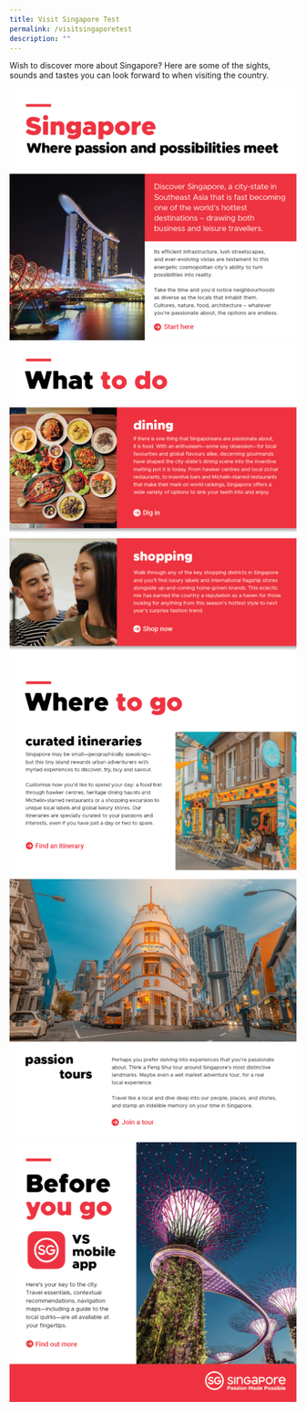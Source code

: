 ```yaml
---
title: Visit Singapore Test
permalink: /visitsingaporetest
description: ""
---
```


Wish to discover more about Singapore? Here are some of the sights, sounds and tastes you can look forward to when visiting the country.

<a href="https://www.visitsingapore.com/en/" target="_blank"> <img src="/images/1-%20Intro.png"></a>
<a href="https://www.visitsingapore.com/dining-drinks-singapore/" target="_blank"> <img src="/images/2-Dining.png"></a>
<a href="https://www.visitsingapore.com/singapore-shopping/" target="_blank"> <img src="/images/3-Shopping.png"></a>
<a href="https://www.visitsingapore.com/singapore-itineraries/" target="_blank"> <img src="/images/4%20-%20Itineraries.png"></a>
<a href="https://www.visitsingapore.com/singapore-tours/" target="_blank"> <img src="/images/5%20-%20Passion%20tours.png"></a>
<a href="https://www.visitsingapore.com/travel-guide-tips/visit-singapore-travel-guide-app/)" target="_blank"> <img src="/images/7-%20VS%20app.png"></a>